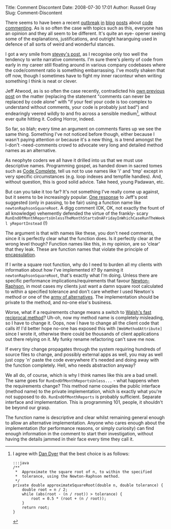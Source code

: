 Title: Comment Discontent
Date: 2008-07-30 17:01
Author: Russell Gray
Slug: Comment-Discontent

There seems to have been a recent [outbreak][1] [in][2] [blog][3] [posts][4]
about [code commenting][5]. As is so often the case with topics such as this,
everyone has an opinion and they all seem to be different. It's quite an eye-
opener seeing some of the explanations, justifications, and outright
haranguing used in defence of all sorts of weird and wonderful stances.

I got a wry smile from [stevey's post][6], as I recognise only too well the
tendency to write narrative comments. I'm sure there's plenty of code from
early in my career still floating around in various company codebases where
the code/comment ratio is something embarrassing. I've mostly shaken that off
now, though I sometimes have to fight my inner raconteur when writing
something I think is neat or clever.

Jeff Atwood, as is so often the case recently, contradicted his [own previous
post][7] on the matter (replacing the statement "comments can never be
replaced by code alone" with "if your feel your code is too complex to
understand without comments, your code is probably just bad") and endearingly
veered wildly to and fro across a sensible medium[^1], without ever quite
hitting it. Coding Horror, indeed.

So far, so blah; every time an argument on comments flares up we see the same
thing. Something I've not noticed before though, either because I wasn't
paying attention or because it's a new thing, is a trend amongst the I-don't
-need-comments crowd to advocate very long and detailed method names as an
alternative.

As neophyte coders we all have it drilled into us that we must use descriptive
names. Programming gospel, as handed down in sacred tomes such as [Code
Complete][8], tell us not to use names like 'i' and 'tmp' except in very
specific circumstances (e.g. loop indexes and tempfile handles). And, without
question, this is good solid advice. Take heed, young Padawan, etc.

But can you take it too far? It's not something I've really come up against,
but it seems to be increasingly popular. [One response][9] to Jeff's post
suggested (only in passing, to be fair) using a function name like
`newtonRaphsonSquareRoot`. A digg comment (OK, OK, not exactly the fount
of all knowledge) vehemently defended the virtue of the frankly- scary
`RunEndOfMonthReportsUnlessTheMonthStartsOnAFridayInWhichCaseRunTheWeekl
yReportInstead` (!)

The argument is that with names like these, you don't need comments, since it
is perfectly clear what the function does. Is it perfectly clear at the wrong
level though? Function names like this, in my opinion, are so 'clear' that
they leak. These are function names that violate the principle of
[encapsulation][10].

If I write a square root function, why do I need to burden all my clients with
information about how I've implemented it? By naming it
`newtonRaphsonSquareRoot`, that's exactly what I'm doing. Unless there are
specific performance implications/requirements that favour [Newton-
Raphson][11], in most cases my clients just want a damn square root calculated
to within a specified tolerance and don't care whether I used Newton's method
or one of the [army of alternatives][12]. The implementation should be private
to the method, and no-one else's business.

Worse, what if a requirements change means a switch to [Walsh's fast
reciprocal method][13]? Uh-oh, now my method name is completely misleading, so
I have to change it. Oops, now I have to change all the client code that calls
it! I'd better hope no-one has exposed this with `[WebMethodAttribute]` since
I wrote it, otherwise there could be thousands of client applications out
there relying on it. My funky rename refactoring can't save me now.

If every tiny change propagates through the system requiring hundreds of
source files to change, and possibly external apps as well, you may as well
just copy 'n' paste the code everywhere it's needed and doing away with the
function completely. Hell, who needs abstraction anyway?

We all do, of course, which is why I think names like this are a bad smell.
The same goes for `RunEndOfMonthReportsUnless...` - what happens when the
requirements change? This method name couples the public interface (method
name) to the private implementation, which is exactly what you're not supposed
to do. `RunEndOfMonthReports` is probably sufficient. Separate interface and
implementation. This is programming 101, people, it shouldn't be beyond our
grasp.

[^1]: I agree with [Dan Dyer][14] that the best choice is as follows:

        :::java
        /**
         *  Approximate the square root of n, to within the specified
         *  tolerance, using the Newton-Raphson method.
         */
        private double approximateSquareRoot(double n, double tolerance) {
            double root = n / 2;
            while (abs(root - (n / root)) > tolerance) {
                root = 0.5 * (root + (n / root));
            }
            return root;
        }

The function name is descriptive and clear whilst remaining general enough to
allow an alternative implementation. Anyone who cares enough about the
implementation (for performance reasons, or simply curiosity) can find enough
information in the comment to start their investigation, without having the
details jammed in their face every time they call it.


[1]: http://blog.uncommons.org/2008/07/25/no-your-code-is-not-so-great-that-it-doesnt-need-comments/
[2]: http://www.carlcrowder.com/blog/?p=34
[3]: http://www.codinghorror.com/blog/archives/001150.html
[4]: http://steve-yegge.blogspot.com/2008/02/portrait-of-n00b.html
[5]: http://en.wikipedia.org/wiki/Comment_(computer_programming)
[6]: http://steve-yegge.blogspot.com/2008/02/portrait-of-n00b.html
[7]: http://www.codinghorror.com/blog/archives/000749.html
[8]: http://www.amazon.co.uk/Code-Complete-Practical-Handbook-Construction/dp/1556154844
[9]: http://blog.uncommons.org/2008/07/25/no-your-code-is-not-so-great-that-it-doesnt-need-comments/
[10]: https://en.wikipedia.org/wiki/Encapsulation_(object-oriented_programming)
[11]: http://en.wikipedia.org/wiki/Newton%27s_method
[12]: http://en.wikipedia.org/wiki/Methods_of_computing_square_roots
[13]: http://en.wikipedia.org/wiki/Methods_of_computing_square_roots#Reciprocal_of_the_square_root
[14]: http://blog.uncommons.org/2008/07/25/no-your-code-is-not-so-great-that-it-doesnt-need-comments/